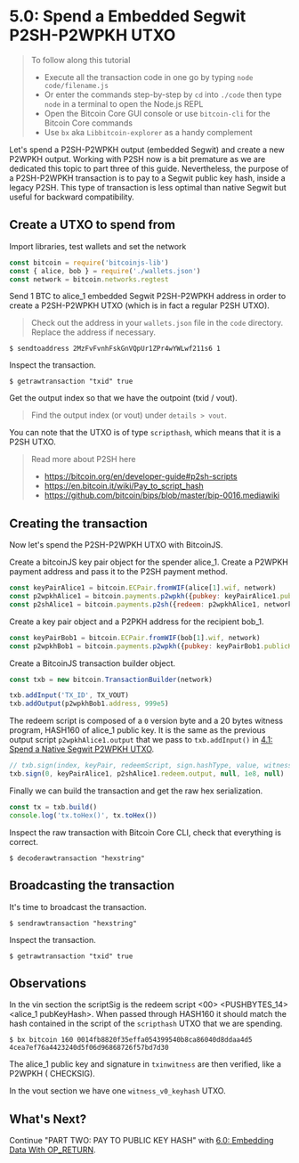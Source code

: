 # 5.0: Spend a Embedded Segwit P2SH-P2WPKH UTXO

> To follow along this tutorial
> * Execute all the transaction code in one go by typing `node code/filename.js`   
> * Or enter the commands step-by-step by `cd` into `./code` then type `node` in a terminal to open the Node.js REPL   
> * Open the Bitcoin Core GUI console or use `bitcoin-cli` for the Bitcoin Core commands
> * Use `bx` aka `Libbitcoin-explorer` as a handy complement 

Let's spend a P2SH-P2WPKH output (embedded Segwit) and create a new P2WPKH output.
Working with P2SH now is a bit premature as we are dedicated this topic to part three of this guide.
Nevertheless, the purpose of a P2SH-P2WPKH transaction is to pay to a Segwit public key hash, inside a legacy P2SH. 
This type of transaction is less optimal than native Segwit but useful for backward compatibility. 


## Create a UTXO to spend from
 
Import libraries, test wallets and set the network
```javascript
const bitcoin = require('bitcoinjs-lib')
const { alice, bob } = require('./wallets.json')
const network = bitcoin.networks.regtest
```

Send 1 BTC to alice_1 embedded Segwit P2SH-P2WPKH address in order to create a P2SH-P2WPKH UTXO (which is in fact a regular P2SH UTXO).
> Check out the address in your `wallets.json` file in the `code` directory. Replace the address if necessary.
```
$ sendtoaddress 2MzFvFvnhFskGnVQpUr1ZPr4wYWLwf211s6 1
```

Inspect the transaction. 
```
$ getrawtransaction "txid" true
```

Get the output index so that we have the outpoint (txid / vout).
> Find the output index (or vout) under `details > vout`.

You can note that the UTXO is of type `scripthash`, which means that it is a P2SH UTXO.
> Read more about P2SH here
> * https://bitcoin.org/en/developer-guide#p2sh-scripts
> * https://en.bitcoin.it/wiki/Pay_to_script_hash
> * https://github.com/bitcoin/bips/blob/master/bip-0016.mediawiki 


## Creating the transaction

Now let's spend the P2SH-P2WPKH UTXO with BitcoinJS.

Create a bitcoinJS key pair object for the spender alice_1.
Create a P2WPKH payment address and pass it to the P2SH payment method.
```javascript
const keyPairAlice1 = bitcoin.ECPair.fromWIF(alice[1].wif, network)
const p2wpkhAlice1 = bitcoin.payments.p2wpkh({pubkey: keyPairAlice1.publicKey, network})
const p2shAlice1 = bitcoin.payments.p2sh({redeem: p2wpkhAlice1, network})
```

Create a key pair object and a P2PKH address for the recipient bob_1.
```javascript
const keyPairBob1 = bitcoin.ECPair.fromWIF(bob[1].wif, network)
const p2wpkhBob1 = bitcoin.payments.p2wpkh({pubkey: keyPairBob1.publicKey, network})
```

Create a BitcoinJS transaction builder object.
```javascript
const txb = new bitcoin.TransactionBuilder(network)
```

```javascript
txb.addInput('TX_ID', TX_VOUT)
txb.addOutput(p2wpkhBob1.address, 999e5)
```

The redeem script is composed of a `0` version byte and a 20 bytes witness program, HASH160 of alice_1 public key.
It is the same as the previous output script `p2wpkhAlice1.output` that we pass to `txb.addInput()` in [4.1: Spend a Native Segwit P2WPKH UTXO](04_1_P2WPKH_Spend_1_1.md).
```javascript
// txb.sign(index, keyPair, redeemScript, sign.hashType, value, witnessScript)
txb.sign(0, keyPairAlice1, p2shAlice1.redeem.output, null, 1e8, null)
```

Finally we can build the transaction and get the raw hex serialization.
```javascript
const tx = txb.build()
console.log('tx.toHex()', tx.toHex())
```

Inspect the raw transaction with Bitcoin Core CLI, check that everything is correct.
```
$ decoderawtransaction "hexstring"
```


## Broadcasting the transaction

It's time to broadcast the transaction. 
```
$ sendrawtransaction "hexstring"
```

Inspect the transaction.
```
$ getrawtransaction "txid" true
```


## Observations

In the vin section the scriptSig is the redeem script <00> <PUSHBYTES_14> <alice_1 pubKeyHash>. 
When passed through HASH160 it should match the hash contained in the script of the `scripthash` UTXO that we are spending. 
```
$ bx bitcoin 160 0014fb8820f35effa054399540b8ca86040d8ddaa4d5
4cea7ef76a4423240d5f06d96868726f57bd7d30
```

The alice_1 public key and signature in `txinwitness` are then verified, like a P2WPKH (<signature> <pubkey> CHECKSIG).

In the vout section we have one `witness_v0_keyhash` UTXO. 


## What's Next?

Continue "PART TWO: PAY TO PUBLIC KEY HASH" with [6.0: Embedding Data With OP_RETURN](06_0_Embedding_Data_OP_RETURN.md).
